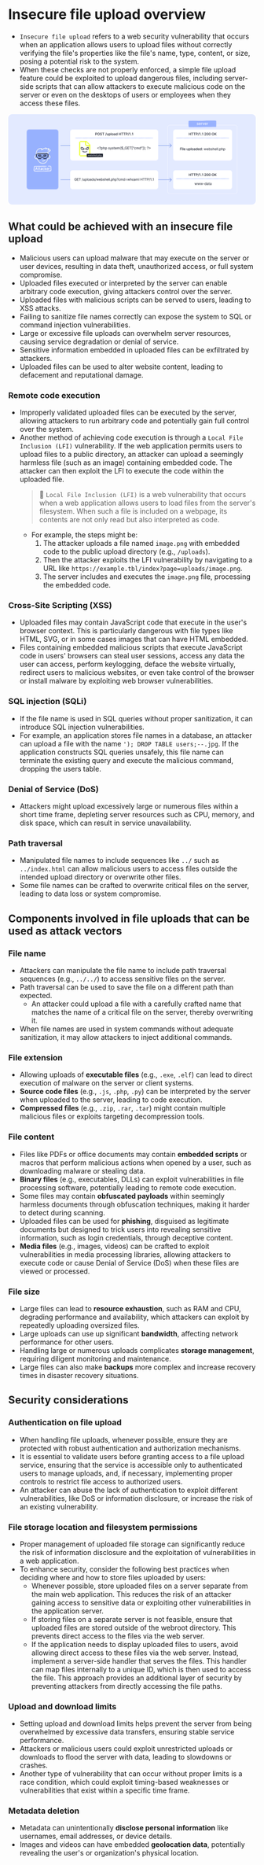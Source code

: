 # Insecure file upload overview

* `Insecure file upload` refers to a web security vulnerability that occurs when an application allows users to upload files without correctly verifying the file's properties like the file's name, type, content, or size, posing a potential risk to the system.
* When these checks are not properly enforced, a simple file upload feature could be exploited to upload dangerous files, including server-side scripts that can allow attackers to execute malicious code on the server or even on the desktops of users or employees when they access these files.

![Insecure file upload overview][1]

## What could be achieved with an insecure file upload

* Malicious users can upload malware that may execute on the server or user devices, resulting in data theft, unauthorized access, or full system compromise.
* Uploaded files executed or interpreted by the server can enable arbitrary code execution, giving attackers control over the server.
* Uploaded files with malicious scripts can be served to users, leading to XSS attacks.
* Failing to sanitize file names correctly can expose the system to SQL or command injection vulnerabilities.
* Large or excessive file uploads can overwhelm server resources, causing service degradation or denial of service.
* Sensitive information embedded in uploaded files can be exfiltrated by attackers.
* Uploaded files can be used to alter website content, leading to defacement and reputational damage.

### Remote code execution

* Improperly validated uploaded files can be executed by the server, allowing attackers to run arbitrary code and potentially gain full control over the system.
* Another method of achieving code execution is through a `Local File Inclusion (LFI)` vulnerability. If the web application permits users to upload files to a public directory, an attacker can upload a seemingly harmless file (such as an image) containing embedded code. The attacker can then exploit the LFI to execute the code within the uploaded file.
  > :older_man: `Local File Inclusion (LFI)` is a web vulnerability that occurs when a web application allows users to load files from the server's filesystem. When such a file is included on a webpage, its contents are not only read but also interpreted as code.
  * For example, the steps might be:
    1. The attacker uploads a file named `image.png` with embedded code to the public upload directory (e.g., `/uploads`).
    1. Then the attacker exploits the LFI vulnerability by navigating to a URL like `https://example.tbl/index?page=uploads/image.png`.
    1. The server includes and executes the `image.png` file, processing the embedded code.

### Cross-Site Scripting (XSS)

* Uploaded files may contain JavaScript code that execute in the user's browser context. This is particularly dangerous with file types like HTML, SVG, or in some cases images that can have HTML embedded.
* Files containing embedded malicious scripts that execute JavaScript code in users' browsers can steal user sessions, access any data the user can access, perform keylogging, deface the website virtually, redirect users to malicious websites, or even take control of the browser or install malware by exploiting web browser vulnerabilities.

### SQL injection (SQLi)

* If the file name is used in SQL queries without proper sanitization, it can introduce SQL injection vulnerabilities.
* For example, an application stores file names in a database, an attacker can upload a file with the name `'); DROP TABLE users;--.jpg`. If the application constructs SQL queries unsafely, this file name can terminate the existing query and execute the malicious command, dropping the users table.

### Denial of Service (DoS)

* Attackers might upload excessively large or numerous files within a short time frame, depleting server resources such as CPU, memory, and disk space, which can result in service unavailability.

### Path traversal

* Manipulated file names to include sequences like `../` such as `../index.html` can allow malicious users to access files outside the intended upload directory or overwrite other files.
* Some file names can be crafted to overwrite critical files on the server, leading to data loss or system compromise.

## Components involved in file uploads that can be used as attack vectors

### File name

* Attackers can manipulate the file name to include path traversal sequences (e.g., `../../`) to access sensitive files on the server.
* Path traversal can be used to save the file on a different path than expected.
  * An attacker could upload a file with a carefully crafted name that matches the name of a critical file on the server, thereby overwriting it.
* When file names are used in system commands without adequate sanitization, it may allow attackers to inject additional commands.

### File extension

* Allowing uploads of **executable files** (e.g., `.exe`, `.elf`) can lead to direct execution of malware on the server or client systems.
* **Source code files** (e.g., `.js`, `.php`, `.py`) can be interpreted by the server when uploaded to the server, leading to code execution.
* **Compressed files** (e.g., `.zip`, `.rar`, `.tar`) might contain multiple malicious files or exploits targeting decompression tools.

### File content

* Files like PDFs or office documents may contain **embedded scripts** or macros that perform malicious actions when opened by a user, such as downloading malware or stealing data.
* **Binary files** (e.g., executables, DLLs) can exploit vulnerabilities in file processing software, potentially leading to remote code execution.
* Some files may contain **obfuscated payloads** within seemingly harmless documents through obfuscation techniques, making it harder to detect during scanning.
* Uploaded files can be used for **phishing**, disguised as legitimate documents but designed to trick users into revealing sensitive information, such as login credentials, through deceptive content.
* **Media files** (e.g., images, videos) can be crafted to exploit vulnerabilities in media processing libraries, allowing attackers to execute code or cause Denial of Service (DoS) when these files are viewed or processed.

### File size

* Large files can lead to **resource exhaustion**, such as RAM and CPU, degrading performance and availability, which attackers can exploit by repeatedly uploading oversized files.
* Large uploads can use up significant **bandwidth**, affecting network performance for other users.
* Handling large or numerous uploads complicates **storage management**, requiring diligent monitoring and maintenance.
* Large files can also make **backups** more complex and increase recovery times in disaster recovery situations.

## Security considerations

### Authentication on file upload

* When handling file uploads, whenever possible, ensure they are protected with robust authentication and authorization mechanisms.
* It is essential to validate users before granting access to a file upload service, ensuring that the service is accessible only to authenticated users to manage uploads, and, if necessary, implementing proper controls to restrict file access to authorized users.
* An attacker can abuse the lack of authentication to exploit different vulnerabilities, like DoS or information disclosure, or increase the risk of an existing vulnerability.

### File storage location and filesystem permissions

* Proper management of uploaded file storage can significantly reduce the risk of information disclosure and the exploitation of vulnerabilities in a web application.
* To enhance security, consider the following best practices when deciding where and how to store files uploaded by users:
  * Whenever possible, store uploaded files on a server separate from the main web application. This reduces the risk of an attacker gaining access to sensitive data or exploiting other vulnerabilities in the application server.
  * If storing files on a separate server is not feasible, ensure that uploaded files are stored outside of the webroot directory. This prevents direct access to the files via the web server.
  * If the application needs to display uploaded files to users, avoid allowing direct access to these files via the web server. Instead, implement a server-side handler that serves the files. This handler can map files internally to a unique ID, which is then used to access the file. This approach provides an additional layer of security by preventing attackers from directly accessing the file paths.
  
### Upload and download limits

* Setting upload and download limits helps prevent the server from being overwhelmed by excessive data transfers, ensuring stable service performance.
* Attackers or malicious users could exploit unrestricted uploads or downloads to flood the server with data, leading to slowdowns or crashes.
* Another type of vulnerability that can occur without proper limits is a race condition, which could exploit timing-based weaknesses or vulnerabilities that exist within a specific time frame.

### Metadata deletion

* Metadata can unintentionally **disclose personal information** like usernames, email addresses, or device details.
* Images and videos can have embedded **geolocation data**, potentially revealing the user's or organization's physical location.

[1]: /static/images/insecure-file-upload-overview.png
